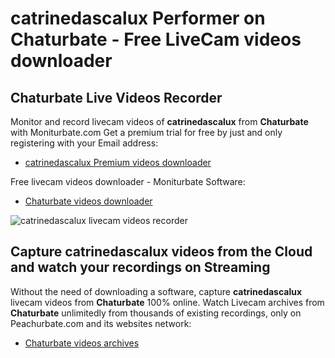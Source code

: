 # catrinedascalux Performer on Chaturbate - Free LiveCam videos downloader

## Chaturbate Live Videos Recorder

Monitor and record livecam videos of **catrinedascalux** from **Chaturbate** with Moniturbate.com
Get a premium trial for free by just and only registering with your Email address:
* [catrinedascalux Premium videos downloader](https://moniturbate.com/request-demo-licence-key.html)

Free livecam videos downloader - Moniturbate Software:
* [Chaturbate videos downloader](https://moniturbate.com/moniturbate-download-software.html)

![catrinedascalux livecam videos recorder](https://peachurnet.com/templates/moniturbate-software.png)


## Capture catrinedascalux videos from the Cloud and watch your recordings on Streaming

Without the need of downloading a software, capture **catrinedascalux** livecam videos from **Chaturbate** 100% online.
Watch Livecam archives from **Chaturbate** unlimitedly from thousands of existing recordings, only on Peachurbate.com and its websites network:
* [Chaturbate videos archives](https://peachurnet.com/)